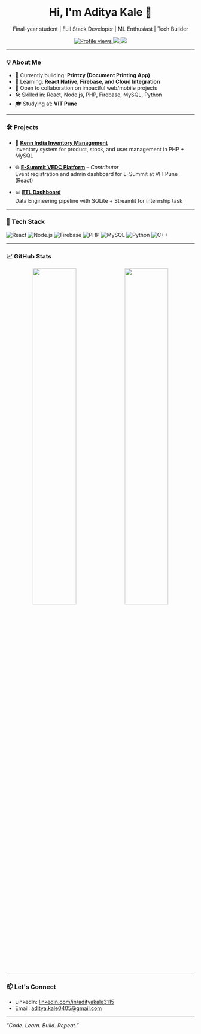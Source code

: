 <h1 align="center">Hi, I'm Aditya Kale 👋</h1>
<p align="center">
  Final-year student | Full Stack Developer | ML Enthusiast | Tech Builder
</p>

<p align="center">
  <a href="https://github.com/adityakale3115">
    <img src="https://komarev.com/ghpvc/?username=adityakale3115&style=flat-square&color=blue" alt="Profile views" />
  </a>
  <a href="https://www.linkedin.com/in/aditya-kale-750511285/">
    <img src="https://img.shields.io/badge/LinkedIn-Aditya_Kale-blue?logo=linkedin" />
  </a>
  <a href="mailto:aditya.kale0405@gmail.com">
    <img src="https://img.shields.io/badge/Email-Say%20Hi!-red?logo=gmail" />
  </a>
</p>

---

### 💡 About Me

- 🔭 Currently building: **Printzy (Document Printing App)**  
- 🧠 Learning: **React Native, Firebase, and Cloud Integration**
- 🤝 Open to collaboration on impactful web/mobile projects
- 🛠️ Skilled in: React, Node.js, PHP, Firebase, MySQL, Python
- 🎓 Studying at: **VIT Pune**

---

### 🛠️ Projects

- 🔧 [**Kenn India Inventory Management**](https://github.com/adityakale3115/kenn-india-inventory-management)  
  Inventory system for product, stock, and user management in PHP + MySQL

- 🌐 [**E-Summit VEDC Platform**](https://github.com/Prajwal-weladi/Esummit) – *Contributor*  
  Event registration and admin dashboard for E-Summit at VIT Pune (React)

- 📊 [**ETL Dashboard**](https://github.com/adityakale3115/End-to-End-ETL-Pipeline-with-Streamlit)  
  Data Engineering pipeline with SQLite + Streamlit for internship task

---

### 🧰 Tech Stack

![React](https://img.shields.io/badge/-React-20232A?style=flat&logo=react)
![Node.js](https://img.shields.io/badge/-Node.js-339933?style=flat&logo=node.js)
![Firebase](https://img.shields.io/badge/-Firebase-FFCA28?style=flat&logo=firebase)
![PHP](https://img.shields.io/badge/-PHP-777BB4?style=flat&logo=php)
![MySQL](https://img.shields.io/badge/-MySQL-00758F?style=flat&logo=mysql)
![Python](https://img.shields.io/badge/-Python-3776AB?style=flat&logo=python)
![C++](https://img.shields.io/badge/-C++-00599C?style=flat&logo=c%2B%2B)

---

### 📈 GitHub Stats

<p align="center">
  <img width="48%" src="https://github-readme-stats.vercel.app/api?username=adityakale3115&show_icons=true&theme=default" />
  <img width="48%" src="https://github-readme-streak-stats.herokuapp.com?user=adityakale3115&theme=default" />
</p>

---

### 📫 Let's Connect

- LinkedIn: [linkedin.com/in/adityakale3115](https://linkedin.com/in/adityakale3115)
- Email: aditya.kale0405@gmail.com
  
---

_“Code. Learn. Build. Repeat.”_
